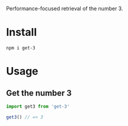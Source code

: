 Performance-focused retrieval of the number 3.

# Install

```
npm i get-3
```

# Usage

## Get the number 3

```js
import get3 from 'get-3'

get3() // => 3
```
